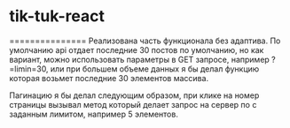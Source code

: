 # tik-tuk-react
===============
Реализована часть функционала без адаптива.
По умолчанию api отдает последние 30 постов по умолчанию, но как вариант, можно использовать параметры в GET запросе, например ?=limin=30, или при большем объеме данных я бы делал функцию которая возьмет последние 30 элементов массива.

Пагинацию я бы делал следующим образом, при клике на номер страницы вызывал метод который делает запрос на сервер по с заданным лимитом, например 5 элементов. 

